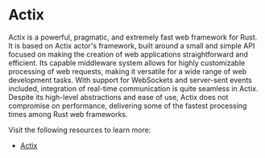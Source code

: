 # Actix

Actix is a powerful, pragmatic, and extremely fast web framework for Rust. It is based on Actix actor's framework, built around a small and simple API focused on making the creation of web applications straightforward and efficient. Its capable middleware system allows for highly customizable processing of web requests, making it versatile for a wide range of web development tasks. With support for WebSockets and server-sent events included, integration of real-time communication is quite seamless in Actix. Despite its high-level abstractions and ease of use, Actix does not compromise on performance, delivering some of the fastest processing times among Rust web frameworks.

Visit the following resources to learn more:

- [Actix](https://actix.rs/)
